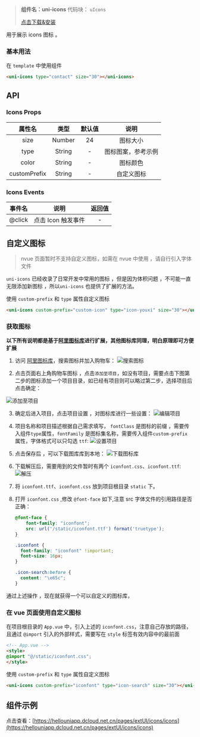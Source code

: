 
> **组件名：uni-icons**
> 代码块： `uIcons`
> 
>  [点击下载&安装](https://ext.dcloud.net.cn/plugin?name=uni-icons)

用于展示 icons 图标 。

### 基本用法

在 ``template`` 中使用组件

```html
<uni-icons type="contact" size="30"></uni-icons>
```

## API

### Icons Props

|属性名	|类型		|默认值	|说明				|
|:-:	|:-:		|:-:	|:-:				|
|size	|Number		|24		|图标大小			|
|type	|String		|-		|图标图案，参考示例	|
|color	|String		|-		|图标颜色			|
|customPrefix	|String		|-		|自定义图标|




### Icons Events
|事件名	|说明			|返回值|
|:-:	|:-:			|:-:  |
|@click|点击 Icon 触发事件|-    |

## 自定义图标 
> nvue 页面暂时不支持自定义图标，如需在 nvue 中使用 ，请自行引入字体文件

`uni-icons` 已经收录了日常开发中常用的图标 ，但是因为体积问题 ，不可能一直无限添加新图标 ，所以`uni-icons` 也提供了扩展的方法。 

使用 `custom-prefix` 和 `type` 属性自定义图标

```html
<uni-icons custom-prefix="custom-icon" type="icon-youxi" size="30"></uni-icons>
```

### 获取图标
**以下所有说明都是基于[阿里图标库](https://www.iconfont.cn/)进行扩展，其他图标库同理，明白原理即可方便扩展**


1. 访问 [阿里图标库](https://www.iconfont.cn/)，搜索图标并加入购物车：
![搜索图标](https://vkceyugu.cdn.bspapp.com/VKCEYUGU-f184e7c3-1912-41b2-b81f-435d1b37c7b4/8610a5f2-2562-4ca6-9806-679a500a1d0a.png)

2. 点击页面右上角购物车图标 ，点击`添加至项目`，如没有项目，需要点击下图第二步的图标添加一个项目目录，如已经有项目则可以略过第二步，选择项目后点击确定：

![添加至项目](https://vkceyugu.cdn.bspapp.com/VKCEYUGU-f184e7c3-1912-41b2-b81f-435d1b37c7b4/2f639b71-a2d3-43a1-bd6b-766134dea8e3.png)

3. 确定后进入项目，点击项目设置 ，对图标库进行一些设置：
![编辑项目](https://vkceyugu.cdn.bspapp.com/VKCEYUGU-f184e7c3-1912-41b2-b81f-435d1b37c7b4/996ffe2e-4fdd-42d2-bf04-c44c0c978874.png)

4. 项目名称和项目描述根据自己需求填写， `fontClass` 是图标的前缀 ，需要传入组件`type`属性，`fontFamily` 是图标集名称，需要传入组件`custom-prefix` 属性，字体格式可以只勾选 `ttf`:
![设置项目](https://vkceyugu.cdn.bspapp.com/VKCEYUGU-f184e7c3-1912-41b2-b81f-435d1b37c7b4/6992d375-0ec2-4cfb-82eb-6e724a111fd7.png)

5. 点击保存后 ，可以下载图库库到本地：
![下载图标库](https://vkceyugu.cdn.bspapp.com/VKCEYUGU-f184e7c3-1912-41b2-b81f-435d1b37c7b4/acaf25c2-8806-4fa8-b502-d9ac4b8138a6.png)

6. 下载解压后，需要用到的文件暂时有两个 `iconfont.css`、`iconfont.ttf`:
![解压](https://vkceyugu.cdn.bspapp.com/VKCEYUGU-f184e7c3-1912-41b2-b81f-435d1b37c7b4/8d1b81af-c1f2-494d-b139-2ac6d3ea4ff5.png)

7. 将 `iconfont.ttf`、`iconfont.css` 放到项目根目录 `static` 下。

8. 打开 `iconfont.css` ,修改 `@font-face` 如下,注意 src 字体文件的引用路径是否正确：
	```css
	@font-face {
		font-family: "iconfont"; 
		src: url('/static/iconfont.ttf') format('truetype');
	}
	
	.iconfont {
	  font-family: "iconfont" !important;
	  font-size: 16px;
	}
	
	.icon-search:before {
	  content: "\e65c";
	}
	```

通过上述操作 ，现在就获得一个可以自定义的图标库，
### 在 vue 页面使用自定义图标
在项目根目录的 `App.vue` 中，引入上述的 `iconfont.css`，注意自己存放的路径，且通过 `@import` 引入的外部样式，需要写在 `style` 标签有效内容中的最前面

```html
<!-- App.vue -->
<style>
@import "@/static/iconfont.css";
</style>
```


使用 `custom-prefix` 和 `type` 属性自定义图标

```html
<uni-icons custom-prefix="iconfont" type="icon-search" size="30"></uni-icons>
```

## 组件示例

点击查看：[https://hellouniapp.dcloud.net.cn/pages/extUI/icons/icons](https://hellouniapp.dcloud.net.cn/pages/extUI/icons/icons)